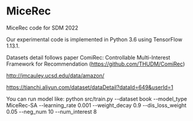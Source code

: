 # MiceRec
MiceRec code for SDM 2022

Our experimental code is implemented in Python 3.6 using TensorFlow 1.13.1.

Datasets detail follows paper ComiRec: Controllable Multi-Interest Framework for Recommendation  (https://github.com/THUDM/ComiRec)

http://jmcauley.ucsd.edu/data/amazon/ 

https://tianchi.aliyun.com/dataset/dataDetail?dataId=649&userId=1


You can run model like:
python src/train.py --dataset book --model_type MiceRec-SA --learning_rate 0.001 --weight_decay 0.9 --dis_loss_weight 0.05 --neg_num 10 --num_interest 8

